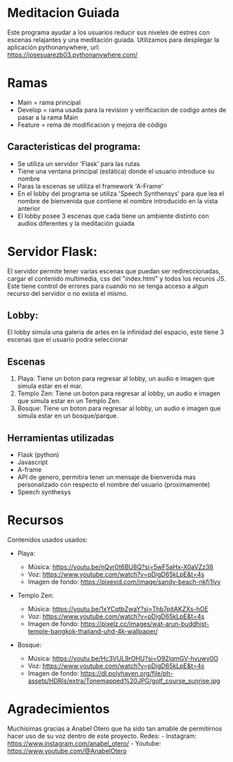 # Meditacion Guiada
Este programa ayudar a los usuarios reducir sus niveles de estres con escenas relajantes y una meditación guiada. Utilizamos para desplegar la aplicación pythonanywhere, url: https://josesuarezb03.pythonanywhere.com/

# Ramas
* Main = rama principal
* Develop = rama usada para la revision y verificacion de codigo antes de pasar a la rama Main
* Feature = rema de modificacion y mejora de código

## Caracteristicas del programa:
* Se utiliza un servidor 'Flask' para las rutas
* Tiene una ventana principal (estática) donde el usuario introduce su nombre
* Paras la escenas se utiliza el framework 'A-Frame'
* En el lobby del programa se utiliza 'Speech Synthensys' para que lea el nombre de bienvenida que contiene el nombre introducido en la vista anterior
* El lobby posee 3 escenas que cada tiene un ambiente distinto con audios diferentes y la meditación guiada

# Servidor Flask:
El servidor permite tener varias escenas que puedan ser redireccionadas, cargar el contenido multimedia, css del "index.html" y todos los recuros JS. Este tiene control de errores para cuando no se tenga acceso a algun recurso del servidor o no exista el mismo.

## Lobby:
El lobby simula una galeria de artes en la infinidad del espacio, este tiene 3 escenas que el usuario podra seleccionar

## Escenas
1. Playa: Tiene un boton para regresar al lobby, un audio e imagen que simula estar en el mar.
2. Templo Zen: Tiene un boton para regresar al lobby, un audio e imagen que simula estar en un Templo Zen.
3. Bosque: Tiene un boton para regresar al lobby, un audio e imagen que simula estar en un bosque/parque.

## Herramientas utilizadas
* Flask (python)
* Javascript
* A-frame
* API de genero, permitira tener un mensaje de bienvenida mas personalizado con respecto el nombre del usuario (proximamente)
* Speech synthesys

# Recursos

Contenidos usados usados:

 - Playa:
    - Música: https://youtu.be/nQvr0t6BU8Q?si=5wF5aHx-X0aVZz38
    - Voz: https://www.youtube.com/watch?v=pDigD65kLpE&t=4s
    - Imagen de fondo: https://pixexid.com/image/sandy-beach-nkfj1lyv

 - Templo Zen:
    - Música: https://youtu.be/1xYCqtbZwaY?si=Thb7pjtAKZXs-hOE
    - Voz: https://www.youtube.com/watch?v=pDigD65kLpE&t=4s
    - Imagen de fondo: https://pixelz.cc/images/wat-arun-buddhist-temple-bangkok-thailand-uhd-4k-wallpaper/

 - Bosque:
    - Música: https://youtu.be/Hc3VUL9rOHU?si=O92lqmGV-hvuwv0O
    - Voz: https://www.youtube.com/watch?v=pDigD65kLpE&t=4s
    - Imagen de fondo: https://dl.polyhaven.org/file/ph-assets/HDRIs/extra/Tonemapped%20JPG/golf_course_sunrise.jpg

# Agradecimientos

Muchisimas gracias a Anabel Otero que ha sido tan amable de permitirnos hacer uso de su voz dentro de este proyecto.
    Redes:
     - Instagram: https://www.instagram.com/anabel_otero/
     - Youtube: https://www.youtube.com/@AnabelOtero
